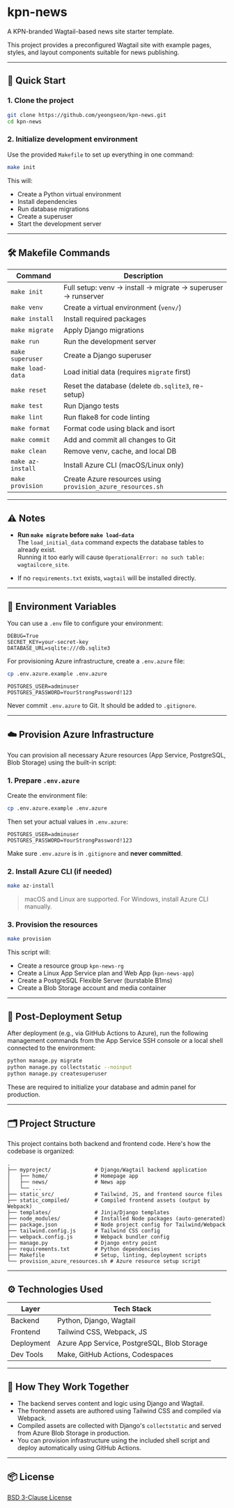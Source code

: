 # kpn-news

A KPN-branded Wagtail-based news site starter template.

This project provides a preconfigured Wagtail site with example pages, styles, and layout components suitable for news publishing.

---

## 🚀 Quick Start

### 1. Clone the project

```bash
git clone https://github.com/yeongseon/kpn-news.git
cd kpn-news
```

### 2. Initialize development environment

Use the provided `Makefile` to set up everything in one command:

```bash
make init
```

This will:

- Create a Python virtual environment
- Install dependencies
- Run database migrations
- Create a superuser
- Start the development server

---

## 🛠 Makefile Commands

| Command           | Description |
|------------------|-------------|
| `make init`      | Full setup: venv → install → migrate → superuser → runserver |
| `make venv`      | Create a virtual environment (`venv/`) |
| `make install`   | Install required packages |
| `make migrate`   | Apply Django migrations |
| `make run`       | Run the development server |
| `make superuser` | Create a Django superuser |
| `make load-data` | Load initial data (requires `migrate` first) |
| `make reset`     | Reset the database (delete `db.sqlite3`, re-setup) |
| `make test`      | Run Django tests |
| `make lint`      | Run flake8 for code linting |
| `make format`    | Format code using black and isort |
| `make commit`    | Add and commit all changes to Git |
| `make clean`     | Remove venv, cache, and local DB |
| `make az-install`| Install Azure CLI (macOS/Linux only) |
| `make provision` | Create Azure resources using `provision_azure_resources.sh` |

---

## ⚠️ Notes

- **Run `make migrate` before `make load-data`**  
  The `load_initial_data` command expects the database tables to already exist.  
  Running it too early will cause `OperationalError: no such table: wagtailcore_site`.

- If no `requirements.txt` exists, `wagtail` will be installed directly.

---

## 🔐 Environment Variables

You can use a `.env` file to configure your environment:

```env
DEBUG=True
SECRET_KEY=your-secret-key
DATABASE_URL=sqlite:///db.sqlite3
```

For provisioning Azure infrastructure, create a `.env.azure` file:

```bash
cp .env.azure.example .env.azure
```

```env
POSTGRES_USER=adminuser
POSTGRES_PASSWORD=YourStrongPassword!123
```

Never commit `.env.azure` to Git. It should be added to `.gitignore`.

---

## ☁️ Provision Azure Infrastructure

You can provision all necessary Azure resources (App Service, PostgreSQL, Blob Storage) using the built-in script:

### 1. Prepare `.env.azure`

Create the environment file:

```bash
cp .env.azure.example .env.azure
```

Then set your actual values in `.env.azure`:

```env
POSTGRES_USER=adminuser
POSTGRES_PASSWORD=YourStrongPassword!123
```

Make sure `.env.azure` is in `.gitignore` and **never committed**.

### 2. Install Azure CLI (if needed)

```bash
make az-install
```

> macOS and Linux are supported. For Windows, install Azure CLI manually.

### 3. Provision the resources

```bash
make provision
```

This script will:

- Create a resource group `kpn-news-rg`
- Create a Linux App Service plan and Web App (`kpn-news-app`)
- Create a PostgreSQL Flexible Server (burstable B1ms)
- Create a Blob Storage account and media container

---

## 🔧 Post-Deployment Setup

After deployment (e.g., via GitHub Actions to Azure), run the following management commands
from the App Service SSH console or a local shell connected to the environment:

```bash
python manage.py migrate
python manage.py collectstatic --noinput
python manage.py createsuperuser
```

These are required to initialize your database and admin panel for production.

---

## 🗂 Project Structure

This project contains both backend and frontend code. Here's how the codebase is organized:

```
.
├── myproject/              # Django/Wagtail backend application
│   ├── home/               # Homepage app
│   ├── news/               # News app
│   └── ...
├── static_src/             # Tailwind, JS, and frontend source files
├── static_compiled/        # Compiled frontend assets (output by Webpack)
├── templates/              # Jinja/Django templates
├── node_modules/           # Installed Node packages (auto-generated)
├── package.json            # Node project config for Tailwind/Webpack
├── tailwind.config.js      # Tailwind CSS config
├── webpack.config.js       # Webpack bundler config
├── manage.py               # Django entry point
├── requirements.txt        # Python dependencies
├── Makefile                # Setup, linting, deployment scripts
└── provision_azure_resources.sh # Azure resource setup script
```

---

## ⚙️ Technologies Used

| Layer      | Tech Stack                     |
|------------|--------------------------------|
| Backend    | Python, Django, Wagtail        |
| Frontend   | Tailwind CSS, Webpack, JS      |
| Deployment | Azure App Service, PostgreSQL, Blob Storage |
| Dev Tools  | Make, GitHub Actions, Codespaces |

---

## 🧭 How They Work Together

- The backend serves content and logic using Django and Wagtail.
- The frontend assets are authored using Tailwind CSS and compiled via Webpack.
- Compiled assets are collected with Django's `collectstatic` and served from Azure Blob Storage in production.
- You can provision infrastructure using the included shell script and deploy automatically using GitHub Actions.

---

## 📦 License

[BSD 3-Clause License](LICENSE)
